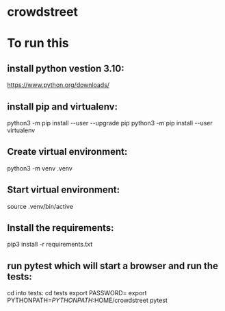# crowdstreet

# To run this
## install python vestion 3.10:
https://www.python.org/downloads/

## install pip and virtualenv:
python3 -m pip install --user --upgrade pip
python3 -m pip install --user virtualenv

## Create virtual environment:
python3 -m venv .venv

## Start virtual environment:
source .venv/bin/active

## Install the requirements:
pip3 install -r requirements.txt

## run pytest which will start a browser and run the tests:
cd into tests:
cd tests
export PASSWORD=<your passowrd>
export PYTHONPATH=$PYTHONPATH:$HOME/crowdstreet
pytest